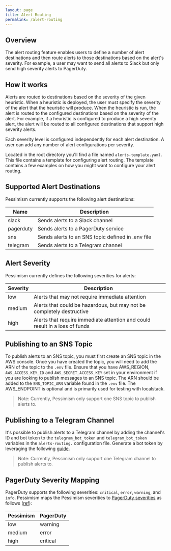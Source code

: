 ```yaml
---
layout: page
title: Alert Routing
permalink: /alert-routing
---
```



## Overview

The alert routing feature enables users to define a number of alert destinations
and then route alerts to those destinations based on the alert's severity.
For example, a user may want to send all alerts to Slack but only send high
severity alerts to PagerDuty.

## How it works

Alerts are routed to destinations based on the severity of the given heuristic.
When a heuristic is deployed, the user must specify the severity of the alert
that the heuristic will produce. When the heuristic is run, the alert is routed
to the configured destinations based on the severity of the alert. For example,
if a heuristic is configured to produce a high severity alert, the alert will be
routed to all configured destinations that support high severity alerts.

Each severity level is configured independently for each alert destination.
A user can add any number of alert configurations per severity.

Located in the root directory you'll find a file named `alerts-template.yaml`.
This file contains a template for configuring alert routing. The template contains
a few examples on how you might want to configure your alert routing.

## Supported Alert Destinations

Pessimism currently supports the following alert destinations:

| Name      | Description                                       |
|-----------|---------------------------------------------------|
| slack     | Sends alerts to a Slack channel                   |
| pagerduty | Sends alerts to a PagerDuty service               |
| sns       | Sends alerts to an SNS topic defined in .env file |
| telegram  | Sends alerts to a Telegram channel                |

## Alert Severity

Pessimism currently defines the following severities for alerts:

| Severity | Description                                                                 |
|----------|-----------------------------------------------------------------------------|
| low      | Alerts that may not require immediate attention                             |
| medium   | Alerts that could be hazardous, but may not be completely destructive       |
| high     | Alerts that require immediate attention and could result in a loss of funds |

## Publishing to an SNS Topic

To publish alerts to an SNS topic, you must first create an SNS topic in the AWS
console. Once you have created the topic, you will need to add the ARN of the
topic to the `.env` file. Ensure that you have AWS_REGION,
`AWS_ACCESS_KEY_ID` and `AWS_SECRET_ACCESS_KEY` set in your environment if you are looking to publish messages to an SNS
topic. The ARN should be added to the `SNS_TOPIC_ARN` variable found in the `.env` file.
The AWS_ENDPOINT is optional and is primarily used for testing with localstack.
> Note: Currently, Pessimism only support one SNS topic to publish alerts to.

## Publishing to a Telegram Channel

It's possible to publish alerts to a Telegram channel by adding the channel's
ID and bot token to the `telegram_bot_token` and `telegram_bot_token`
variables in the `alerts-routing.` configuration file. Generate a bot token by leveraging the
following [guide](https://core.telegram.org/bots#how-do-i-create-a-bot).

> Note: Currently, Pessimism only support one Telegram channel to publish alerts to.

## PagerDuty Severity Mapping

PagerDuty supports the following severities: `critical`, `error`, `warning`,
and `info`. Pessimism maps the Pessimism severities to
[PagerDuty severities](https://developer.pagerduty.com/docs/ZG9jOjExMDI5NTgx-send-an-alert-event)
as follows ([ref](../internal/core/alert.go)):

| Pessimism | PagerDuty |
|-----------|-----------|
| low       | warning   |
| medium    | error     |
| high      | critical  |
